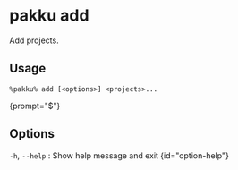 # pakku add

Add projects.

## Usage

<snippet id="snippet-cmd">

```
%pakku% add [<options>] <projects>...
```
{prompt="$"}

</snippet>

## Options

<snippet id="snippet-options">

`-h`, `--help`
: Show help message and exit
{id="option-help"}

</snippet>
